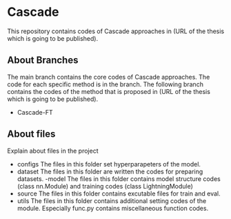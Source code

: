 # Cascade
This repository contains codes of Cascade approaches in (URL of the thesis which is going to be published).

## About Branches
The main branch contains the core codes of Cascade approaches. The code for each specific method is in the branch.
The following branch contains the codes of the method that is proposed in (URL of the thesis which is going to be published).
- Cascade-FT

## About files
Explain about files in the project
- configs
  The files in this folder set hyperparapeters of the model.
- dataset
  The files in this folder are written the codes for preparing datasets.
-model
  The files in this folder contains model structure codes (class nn.Module) and training codes (class LightningModule)
- source
  The files in this folder contains excutable files for train and eval.
- utils
  The files in this folder contains additional setting codes of the module. Especially func.py contains miscellaneous function codes.

